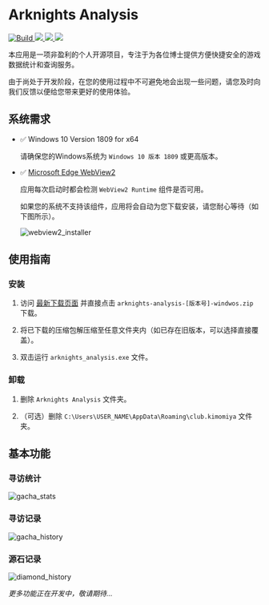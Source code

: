 # Arknights Analysis

<p>
<a title="Build" href="https://github.com/MasterHiei/arknights_analysis/actions/workflows/build.yml" >
  <img src="https://github.com/MasterHiei/arknights_analysis/actions/workflows/build.yml/badge.svg" alt="Build">
</a>
<a title="Made with Fluent Design" href="https://github.com/bdlukaa/fluent_ui">
  <img src="https://img.shields.io/badge/fluent-design-blue?style=flat-square&color=gray&labelColor=0078D7">
</a>
<a title="License" href="https://github.com/MasterHiei/arknights_analysis/blob/master/LICENSE.md">
  <img src="https://img.shields.io/github/license/MasterHiei/arknights_analysis">
</a>
<a title="Release" href="https://github.com/MasterHiei/arknights_analysis/releases">
  <img src="https://img.shields.io/github/v/release/MasterHiei/arknights_analysis?sort=semver">
</a>
</p>

本应用是一项非盈利的个人开源项目，专注于为各位博士提供方便快捷安全的游戏数据统计和查询服务。

由于尚处于开发阶段，在您的使用过程中不可避免地会出现一些问题，请您及时向我们反馈以便给您带来更好的使用体验。

## 系统需求

- :white_check_mark: Windows 10 Version 1809 for x64

  请确保您的Windows系统为 `Windows 10 版本 1809` 或更高版本。

- :white_check_mark: [Microsoft Edge WebView2](https://developer.microsoft.com/en-us/microsoft-edge/webview2/)

  应用每次启动时都会检测 `WebView2 Runtime` 组件是否可用。

  如果您的系统不支持该组件，应用将会自动为您下载安装，请您耐心等待（如下图所示）。

  ![webview2_installer](https://user-images.githubusercontent.com/20240686/202844227-8d20f794-1e5d-4e7e-a44f-f0d620a28d36.png)

## 使用指南

### 安装

1. 访问 [最新下载页面](https://github.com/MasterHiei/arknights_analysis/releases/latest) 并直接点击 `arknights-analysis-[版本号]-windwos.zip` 下载。

2. 将已下载的压缩包解压缩至任意文件夹内（如已存在旧版本，可以选择直接覆盖）。

3. 双击运行 `arknights_analysis.exe` 文件。

### 卸载

1. 删除 `Arknights Analysis` 文件夹。

2. （可选）删除 `C:\Users\USER_NAME\AppData\Roaming\club.kimomiya` 文件夹。

## 基本功能

### 寻访统计

![gacha_stats](https://user-images.githubusercontent.com/20240686/225358199-67f32d0d-7269-44d3-8e7c-01c02947fb66.png)


### 寻访记录

![gacha_history](https://user-images.githubusercontent.com/20240686/202845039-9390ed54-f664-49cb-9dc9-97fb4a3959d3.png)


### 源石记录

![diamond_history](https://user-images.githubusercontent.com/20240686/202845087-969ee0c8-7423-4480-aacc-8cc2836845bb.png)


*更多功能正在开发中，敬请期待...*

